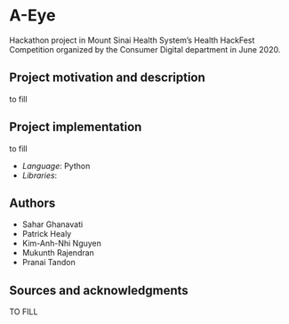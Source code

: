 # A-Eye

Hackathon project in Mount Sinai Health System’s Health HackFest Competition organized by the Consumer Digital department in June 2020.

## Project motivation and description

to fill

## Project implementation

to fill

* _Language_: Python
* _Libraries_:

## Authors 
* Sahar Ghanavati
* Patrick Healy
* Kim-Anh-Nhi Nguyen
* Mukunth Rajendran
* Pranai Tandon

## Sources and acknowledgments
TO FILL
